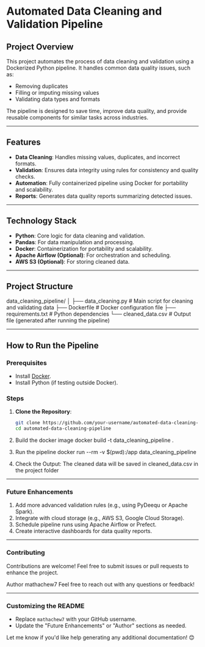 # Automated Data Cleaning and Validation Pipeline

## Project Overview
This project automates the process of data cleaning and validation using a Dockerized Python pipeline. It handles common data quality issues, such as:
- Removing duplicates
- Filling or imputing missing values
- Validating data types and formats

The pipeline is designed to save time, improve data quality, and provide reusable components for similar tasks across industries.

---

## Features
- **Data Cleaning**: Handles missing values, duplicates, and incorrect formats.
- **Validation**: Ensures data integrity using rules for consistency and quality checks.
- **Automation**: Fully containerized pipeline using Docker for portability and scalability.
- **Reports**: Generates data quality reports summarizing detected issues.

---

## Technology Stack
- **Python**: Core logic for data cleaning and validation.
- **Pandas**: For data manipulation and processing.
- **Docker**: Containerization for portability and scalability.
- **Apache Airflow (Optional)**: For orchestration and scheduling.
- **AWS S3 (Optional)**: For storing cleaned data.

---

## Project Structure
data_cleaning_pipeline/ │ ├── data_cleaning.py # Main script for cleaning and validating data ├── Dockerfile # Docker configuration file ├── requirements.txt # Python dependencies └── cleaned_data.csv # Output file (generated after running the pipeline)


---

## How to Run the Pipeline

### Prerequisites
- Install [Docker](https://www.docker.com/).
- Install Python (if testing outside Docker).

### Steps
1. **Clone the Repository**:
   ```bash
   git clone https://github.com/your-username/automated-data-cleaning-pipeline.git
   cd automated-data-cleaning-pipeline
2. Build the docker image
   docker build -t data_cleaning_pipeline .
   
4. Run the pipeline
   docker run --rm -v $(pwd):/app data_cleaning_pipeline

5. Check the Output: The cleaned data will be saved in cleaned_data.csv in the project folder

---
### Future Enhancements
1. Add more advanced validation rules (e.g., using PyDeequ or Apache Spark).
2. Integrate with cloud storage (e.g., AWS S3, Google Cloud Storage).
3. Schedule pipeline runs using Apache Airflow or Prefect.
4. Create interactive dashboards for data quality reports.

---
### Contributing
Contributions are welcome! Feel free to submit issues or pull requests to enhance the project.

Author
mathachew7
Feel free to reach out with any questions or feedback!

---

### **Customizing the README**
- Replace `mathachew7` with your GitHub username.
- Update the "Future Enhancements" or "Author" sections as needed.

Let me know if you'd like help generating any additional documentation! 😊
